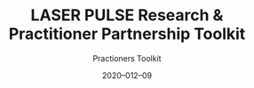 ---
title: "LASER PULSE Research & Practitioner Partnership Toolkit"
subtitle: "Practioners Toolkit"
date: "2020–012–09"
menu: "main"
draft: "false"
---